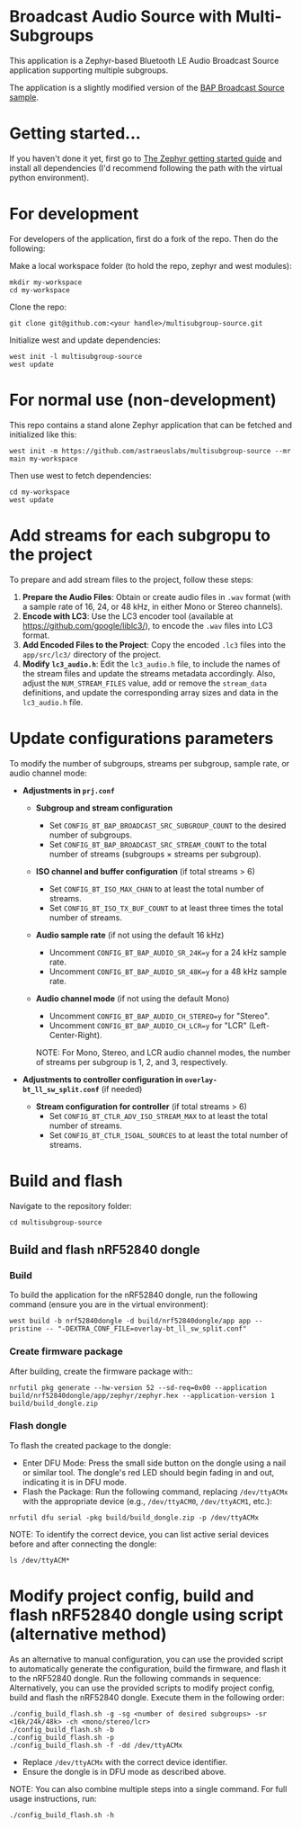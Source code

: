 # Broadcast Audio Source with Multi-Subgroups
This application is a Zephyr-based Bluetooth LE Audio Broadcast Source application supporting multiple subgroups.


The application is a slightly modified version of the [BAP Broadcast Source sample](https://github.com/zephyrproject-rtos/zephyr/tree/main/samples/bluetooth/bap_broadcast_source).


# Getting started...
If you haven't done it yet, first go to [The Zephyr getting started guide](https://docs.zephyrproject.org/latest/develop/getting_started/index.html) and install all dependencies (I'd recommend following the path with the virtual python environment).

# For development
For developers of the application, first do a fork of the repo.  Then do the following:

Make a local workspace folder (to hold the repo, zephyr and west modules):

```
mkdir my-workspace
cd my-workspace
```

Clone the repo:

```
git clone git@github.com:<your handle>/multisubgroup-source.git
```

Initialize west and update dependencies:

```
west init -l multisubgroup-source
west update
```

# For normal use (non-development)
This repo contains a stand alone Zephyr application that can be fetched and initialized like this:

```
west init -m https://github.com/astraeuslabs/multisubgroup-source --mr main my-workspace
```

Then use west to fetch dependencies:

```
cd my-workspace
west update
```

# Add streams for each subgropu to the project
To prepare and add stream files to the project, follow these steps:
1. **Prepare the Audio Files**: Obtain or create audio files in `.wav` format (with a sample rate of 16, 24, or 48 kHz, in either Mono or Stereo channels).
2. **Encode with LC3**: Use the LC3 encoder tool (available at https://github.com/google/liblc3/), to encode the `.wav` files into LC3 format.
3. **Add Encoded Files to the Project**: Copy the encoded `.lc3` files into the `app/src/lc3/` directory of the project.
4. **Modify `lc3_audio.h`**: Edit the `lc3_audio.h` file, to include the names of the stream files and update the streams metadata accordingly. Also, adjust the `NUM_STREAM_FILES` value, add or remove the `stream_data` definitions, and update the corresponding array sizes and data in the `lc3_audio.h` file.


# Update configurations parameters
To modify the number of subgroups, streams per subgroup, sample rate, or audio channel mode:

- **Adjustments in `prj.conf`**
  - **Subgroup and stream configuration**
    - Set `CONFIG_BT_BAP_BROADCAST_SRC_SUBGROUP_COUNT` to the desired number of subgroups.
    - Set `CONFIG_BT_BAP_BROADCAST_SRC_STREAM_COUNT` to the total number of streams (subgroups × streams per subgroup).

  - **ISO channel and buffer configuration** (if total streams > 6)
    - Set `CONFIG_BT_ISO_MAX_CHAN` to at least the total number of streams.
    - Set `CONFIG_BT_ISO_TX_BUF_COUNT` to at least three times the total number of streams.

  - **Audio sample rate** (if not using the default 16 kHz)
    - Uncomment `CONFIG_BT_BAP_AUDIO_SR_24K=y` for a 24 kHz sample rate.
    - Uncomment `CONFIG_BT_BAP_AUDIO_SR_48K=y` for a 48 kHz sample rate.

  - **Audio channel mode** (if not using the default Mono)
    - Uncomment `CONFIG_BT_BAP_AUDIO_CH_STEREO=y` for "Stereo".
    - Uncomment `CONFIG_BT_BAP_AUDIO_CH_LCR=y` for "LCR" (Left-Center-Right).

    NOTE: For Mono, Stereo, and LCR audio channel modes, the number of streams per subgroup is 1, 2, and 3, respectively.

- **Adjustments to controller configuration in `overlay-bt_ll_sw_split.conf`** (if needed)
  - **Stream configuration for controller** (if total streams > 6)
    - Set `CONFIG_BT_CTLR_ADV_ISO_STREAM_MAX` to at least the total number of streams.
    - Set `CONFIG_BT_CTLR_ISOAL_SOURCES` to at least the total number of streams.


# Build and flash

Navigate to the repository folder:

```
cd multisubgroup-source
```

## Build and flash nRF52840 dongle

### Build
To build the application for the nRF52840 dongle, run the following command (ensure you are in the virtual environment):

```
west build -b nrf52840dongle -d build/nrf52840dongle/app app --pristine -- "-DEXTRA_CONF_FILE=overlay-bt_ll_sw_split.conf"
```

### Create firmware package
After building, create the firmware package with::

```
nrfutil pkg generate --hw-version 52 --sd-req=0x00 --application build/nrf52840dongle/app/zephyr/zephyr.hex --application-version 1 build/build_dongle.zip
```

### Flash dongle
To flash the created package to the dongle:
- Enter DFU Mode: Press the small side button on the dongle using a nail or similar tool. The dongle's red LED should begin fading in and out, indicating it is in DFU mode.
- Flash the Package: Run the following command, replacing `/dev/ttyACMx` with the appropriate device (e.g., `/dev/ttyACM0`, `/dev/ttyACM1`, etc.):


```
nrfutil dfu serial -pkg build/build_dongle.zip -p /dev/ttyACMx
```

NOTE: To identify the correct device, you can list active serial devices before and after connecting the dongle:

```
ls /dev/ttyACM*
```

# Modify project config, build and flash nRF52840 dongle using script (alternative method)
As an alternative to manual configuration, you can use the provided script to automatically generate the configuration, build the firmware, and flash it to the nRF52840 dongle.
Run the following commands in sequence:
Alternatively, you can use the provided scripts to modify project config, build and flash the nRF52840 dongle.
Execute them in the following order:

```shell
./config_build_flash.sh -g -sg <number of desired subgroups> -sr <16k/24k/48k> -ch <mono/stereo/lcr>
./config_build_flash.sh -b
./config_build_flash.sh -p
./config_build_flash.sh -f -dd /dev/ttyACMx
```

- Replace `/dev/ttyACMx` with the correct device identifier.
- Ensure the dongle is in DFU mode as described above.

NOTE: You can also combine multiple steps into a single command.
For full usage instructions, run:

```shell
./config_build_flash.sh -h
```
